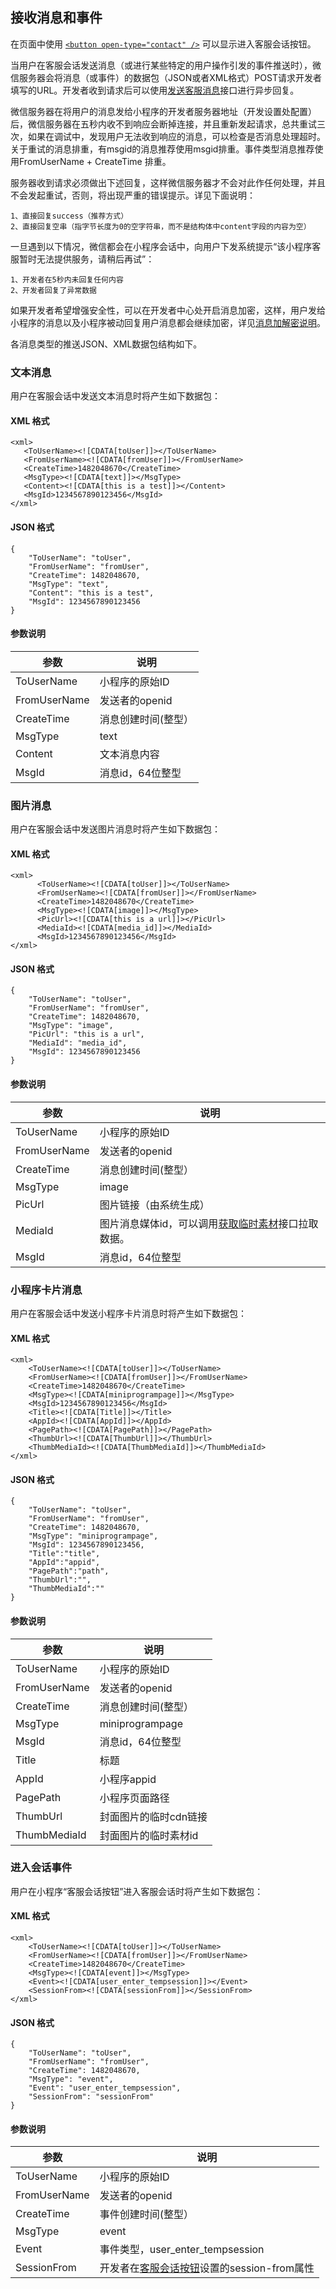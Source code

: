 <!-- https://developers.weixin.qq.com/miniprogram/dev/api/custommsg/receive.html -->

接收消息和事件
-------

在页面中使用 [`<button open-type="contact" />`](https://developers.weixin.qq.com/miniprogram/dev/component/button.html) 可以显示进入客服会话按钮。

当用户在客服会话发送消息（或进行某些特定的用户操作引发的事件推送时），微信服务器会将消息（或事件）的数据包（JSON或者XML格式）POST请求开发者填写的URL。开发者收到请求后可以使用[发送客服消息](https://developers.weixin.qq.com/miniprogram/dev/api/custommsg/conversation.html#发送客服消息)接口进行异步回复。

微信服务器在将用户的消息发给小程序的开发者服务器地址（开发设置处配置）后，微信服务器在五秒内收不到响应会断掉连接，并且重新发起请求，总共重试三次，如果在调试中，发现用户无法收到响应的消息，可以检查是否消息处理超时。关于重试的消息排重，有msgid的消息推荐使用msgid排重。事件类型消息推荐使用FromUserName + CreateTime 排重。

服务器收到请求必须做出下述回复，这样微信服务器才不会对此作任何处理，并且不会发起重试，否则，将出现严重的错误提示。详见下面说明：

    1、直接回复success（推荐方式）
    2、直接回复空串（指字节长度为0的空字符串，而不是结构体中content字段的内容为空）
    

一旦遇到以下情况，微信都会在小程序会话中，向用户下发系统提示“该小程序客服暂时无法提供服务，请稍后再试”：

    1、开发者在5秒内未回复任何内容
    2、开发者回复了异常数据
    

如果开发者希望增强安全性，可以在开发者中心处开启消息加密，这样，用户发给小程序的消息以及小程序被动回复用户消息都会继续加密，详见[消息加解密说明](https://open.weixin.qq.com/cgi-bin/showdocument?action=dir_list&t=resource/res_list&verify=1&id=open1419318479&token=&lang=zh_CN)。

各消息类型的推送JSON、XML数据包结构如下。

### 文本消息

用户在客服会话中发送文本消息时将产生如下数据包：

#### XML 格式

    <xml>
       <ToUserName><![CDATA[toUser]]></ToUserName>
       <FromUserName><![CDATA[fromUser]]></FromUserName>
       <CreateTime>1482048670</CreateTime>
       <MsgType><![CDATA[text]]></MsgType>
       <Content><![CDATA[this is a test]]></Content>
       <MsgId>1234567890123456</MsgId>
    </xml>
    

#### JSON 格式

    {
        "ToUserName": "toUser",
        "FromUserName": "fromUser",
        "CreateTime": 1482048670,
        "MsgType": "text",
        "Content": "this is a test",
        "MsgId": 1234567890123456
    }
    

#### 参数说明

  参数           |  说明         
-----------------|---------------
  ToUserName     | 小程序的原始ID
  FromUserName   | 发送者的openid
  CreateTime     |消息创建时间(整型）
  MsgType        |  text         
  Content        |  文本消息内容 
  MsgId          |消息id，64位整型

### 图片消息

用户在客服会话中发送图片消息时将产生如下数据包：

#### XML 格式

    <xml>
          <ToUserName><![CDATA[toUser]]></ToUserName>
          <FromUserName><![CDATA[fromUser]]></FromUserName>
          <CreateTime>1482048670</CreateTime>
          <MsgType><![CDATA[image]]></MsgType>
          <PicUrl><![CDATA[this is a url]]></PicUrl>
          <MediaId><![CDATA[media_id]]></MediaId>
          <MsgId>1234567890123456</MsgId>
    </xml>
    

#### JSON 格式

    {
        "ToUserName": "toUser",
        "FromUserName": "fromUser",
        "CreateTime": 1482048670,
        "MsgType": "image",
        "PicUrl": "this is a url",
        "MediaId": "media_id",
        "MsgId": 1234567890123456
    }
    

#### 参数说明

  参数           |  说明                                                                                                                
-----------------|----------------------------------------------------------------------------------------------------------------------
  ToUserName     |  小程序的原始ID                                                                                                      
  FromUserName   |  发送者的openid                                                                                                      
  CreateTime     |  消息创建时间(整型）                                                                                                 
  MsgType        |  image                                                                                                               
  PicUrl         |  图片链接（由系统生成）                                                                                              
  MediaId        |图片消息媒体id，可以调用[获取临时素材](https://developers.weixin.qq.com/miniprogram/dev/api/custommsg/material.html#获取临时素材)接口拉取数据。
  MsgId          |  消息id，64位整型                                                                                                    

### 小程序卡片消息

用户在客服会话中发送小程序卡片消息时将产生如下数据包：

#### XML 格式

    <xml>
        <ToUserName><![CDATA[toUser]]></ToUserName>
        <FromUserName><![CDATA[fromUser]]></FromUserName>
        <CreateTime>1482048670</CreateTime>
        <MsgType><![CDATA[miniprogrampage]]></MsgType>
        <MsgId>1234567890123456</MsgId>
        <Title><![CDATA[Title]]></Title>
        <AppId><![CDATA[AppId]]></AppId>
        <PagePath><![CDATA[PagePath]]></PagePath>
        <ThumbUrl><![CDATA[ThumbUrl]]></ThumbUrl>
        <ThumbMediaId><![CDATA[ThumbMediaId]]></ThumbMediaId>
    </xml>
    

#### JSON 格式

    {
        "ToUserName": "toUser",
        "FromUserName": "fromUser",
        "CreateTime": 1482048670,
        "MsgType": "miniprogrampage",
        "MsgId": 1234567890123456,
        "Title":"title",
        "AppId":"appid",
        "PagePath":"path",
        "ThumbUrl":"",
        "ThumbMediaId":""
    }
    

#### 参数说明

  参数           |  说明              
-----------------|--------------------
  ToUserName     |  小程序的原始ID    
  FromUserName   |  发送者的openid    
  CreateTime     | 消息创建时间(整型）
  MsgType        |  miniprogrampage   
  MsgId          |  消息id，64位整型  
  Title          |  标题              
  AppId          |  小程序appid       
  PagePath       |  小程序页面路径    
  ThumbUrl       |封面图片的临时cdn链接
  ThumbMediaId   |封面图片的临时素材id

### 进入会话事件

用户在小程序“客服会话按钮”进入客服会话时将产生如下数据包：

#### XML 格式

    <xml>
        <ToUserName><![CDATA[toUser]]></ToUserName>  
        <FromUserName><![CDATA[fromUser]]></FromUserName>  
        <CreateTime>1482048670</CreateTime>  
        <MsgType><![CDATA[event]]></MsgType>  
        <Event><![CDATA[user_enter_tempsession]]></Event>  
        <SessionFrom><![CDATA[sessionFrom]]></SessionFrom> 
    </xml>
    

#### JSON 格式

    {
        "ToUserName": "toUser",
        "FromUserName": "fromUser",
        "CreateTime": 1482048670,
        "MsgType": "event",
        "Event": "user_enter_tempsession",
        "SessionFrom": "sessionFrom"
    }
    

#### 参数说明

  参数           |  说明                                                                                                    
-----------------|----------------------------------------------------------------------------------------------------------
  ToUserName     |  小程序的原始ID                                                                                          
  FromUserName   |  发送者的openid                                                                                          
  CreateTime     |  事件创建时间(整型）                                                                                     
  MsgType        |  event                                                                                                   
  Event          |  事件类型，user_enter_tempsession                                                                        
  SessionFrom    |开发者在[客服会话按钮](https://developers.weixin.qq.com/miniprogram/dev/component/button.html)设置的session-from属性
